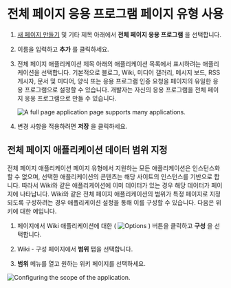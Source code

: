 # 전체 페이지 응용 프로그램 페이지 유형 사용

1. [새 페이지 만들기](./adding-a-page-to-a-site.md) 및 기타 제목 아래에서 **전체 페이지 응용 프로그램** 을 선택합니다.

1. 이름을 입력하고 **추가** 를 클릭하세요.

1. 전체 페이지 애플리케이션 제목 아래의 애플리케이션 목록에서 표시하려는 애플리케이션을 선택합니다. 기본적으로 블로그, Wiki, 미디어 갤러리, 메시지 보드, RSS 게시자, 문서 및 미디어, 양식 또는 응용 프로그램 인증 요청을 페이지의 유일한 응용 프로그램으로 설정할 수 있습니다. 개발자는 자신의 응용 프로그램을 전체 페이지 응용 프로그램으로 만들 수 있습니다.

   ![A full page application page supports many applications.](./using-the-full-page-application-page/images/01.png)

1. 변경 사항을 적용하려면 **저장** 을 클릭하세요.

## 전체 페이지 애플리케이션 데이터 범위 지정

전체 페이지 애플리케이션 페이지 유형에서 지원하는 모든 애플리케이션은 인스턴스화할 수 없으며, 선택한 애플리케이션의 콘텐츠는 해당 사이트의 인스턴스를 기반으로 합니다. 따라서 Wiki와 같은 애플리케이션에 이미 데이터가 있는 경우 해당 데이터가 페이지에 나타납니다. Wiki와 같은 전체 페이지 애플리케이션의 범위가 특정 페이지로 지정되도록 구성하려는 경우 애플리케이션 설정을 통해 이를 구성할 수 있습니다. 다음은 위키에 대한 예입니다.

1. 페이지에서 Wiki 애플리케이션에 대한 ( ![Options](../../../images/icon-app-options.png) ) 버튼을 클릭하고 **구성** 을 선택합니다.

1. Wiki - 구성 페이지에서 **범위** 탭을 선택합니다.

1. **범위** 메뉴를 열고 원하는 위키 페이지를 선택하세요.

![Configuring the scope of the application.](./using-the-full-page-application-page/images/02.png)
